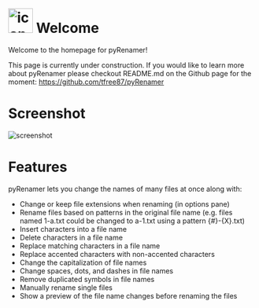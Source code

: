 # <img src="/pyRenamer/assets/pyrenamer.png" alt="icon" width="50"/> Welcome

Welcome to the homepage for pyRenamer!

This page is currently under construction. If you would like to learn more about pyRenamer please checkout README.md on the Github page for the moment:
https://github.com/tfree87/pyRenamer

# Screenshot

![screenshot](/pyRenamer/assets/screenshot.png)

# Features

pyRenamer lets you change the names of many files at once along with:
- Change or keep file extensions when renaming (in options pane)
- Rename files based on patterns in the original file name (e.g. files named 1-a.txt could be changed to a-1.txt using a pattern {#}-{X}.txt)
- Insert characters into a file name
- Delete characters in a file name
- Replace matching characters in a file name
- Replace accented characters with non-accented characters
- Change the capitalization of file names
- Change spaces, dots, and dashes in file names
- Remove duplicated symbols in file names
- Manually rename single files
- Show a preview of the file name changes before renaming the files
